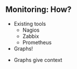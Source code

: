 ---
---
## Monitoring: How?
- Existing tools
  - Nagios
  - Zabbix
  - Prometheus
- Graphs!

<aside class="notes">
  <ul>
    <li>Graphs give context</li>
  </ul>
</aside>

